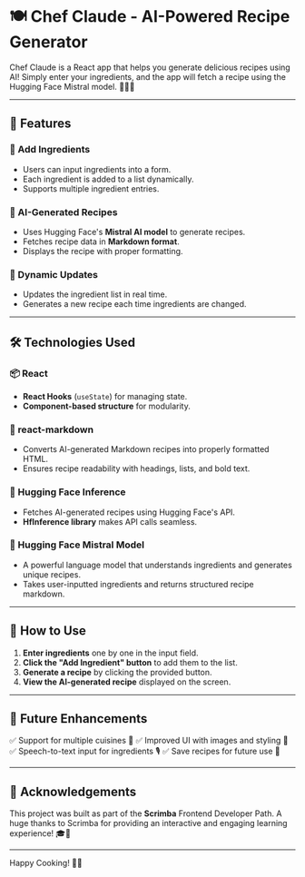 # 🍽️ Chef Claude - AI-Powered Recipe Generator

Chef Claude is a React app that helps you generate delicious recipes using AI! Simply enter your ingredients, and the app will fetch a recipe using the Hugging Face Mistral model. 🧑‍🍳✨

---

## 🚀 Features

### 📝 Add Ingredients
- Users can input ingredients into a form.
- Each ingredient is added to a list dynamically.
- Supports multiple ingredient entries.

### 🤖 AI-Generated Recipes
- Uses Hugging Face's **Mistral AI model** to generate recipes.
- Fetches recipe data in **Markdown format**.
- Displays the recipe with proper formatting.

### 🔄 Dynamic Updates
- Updates the ingredient list in real time.
- Generates a new recipe each time ingredients are changed.

---

## 🛠️ Technologies Used

### 📦 React
- **React Hooks** (`useState`) for managing state.
- **Component-based structure** for modularity.

### 📜 react-markdown
- Converts AI-generated Markdown recipes into properly formatted HTML.
- Ensures recipe readability with headings, lists, and bold text.

### 🤗 Hugging Face Inference
- Fetches AI-generated recipes using Hugging Face's API.
- **HfInference library** makes API calls seamless.

### 🧠 Hugging Face Mistral Model
- A powerful language model that understands ingredients and generates unique recipes.
- Takes user-inputted ingredients and returns structured recipe markdown.

---

## 🎯 How to Use

1. **Enter ingredients** one by one in the input field.
2. **Click the "Add Ingredient" button** to add them to the list.
3. **Generate a recipe** by clicking the provided button.
4. **View the AI-generated recipe** displayed on the screen.

---

## 📌 Future Enhancements

✅ Support for multiple cuisines 🍜
✅ Improved UI with images and styling 🎨
✅ Speech-to-text input for ingredients 🎙️
✅ Save recipes for future use 📂

---

## 🙌 Acknowledgements

This project was built as part of the **Scrimba** Frontend Developer Path. A huge thanks to Scrimba for providing an interactive and engaging learning experience! 🎓🚀

---

Happy Cooking! 🍳🔥

